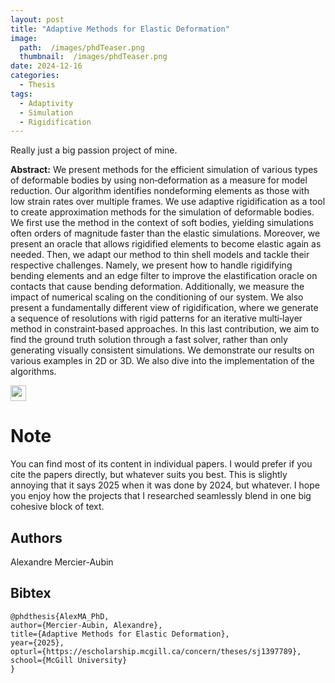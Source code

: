 ```yaml
---
layout: post
title: "Adaptive Methods for Elastic Deformation"
image: 
  path:  /images/phdTeaser.png
  thumbnail:  /images/phdTeaser.png
date: 2024-12-16
categories:
  - Thesis
tags:
  - Adaptivity
  - Simulation
  - Rigidification
---
```


Really just a big passion project of mine.

**Abstract:** We present methods for the efficient simulation of various types of deformable bodies by
using non‑deformation as a measure for model reduction. Our algorithm identifies nondeforming
elements as those with low strain rates over multiple frames. We use adaptive
rigidification as a tool to create approximation methods for the simulation of deformable
bodies. We first use the method in the context of soft bodies, yielding simulations often
orders of magnitude faster than the elastic simulations. Moreover, we present an oracle
that allows rigidified elements to become elastic again as needed. Then, we adapt our
method to thin shell models and tackle their respective challenges. Namely, we present
how to handle rigidifying bending elements and an edge filter to improve the elastification
oracle on contacts that cause bending deformation. Additionally, we measure the impact
of numerical scaling on the conditioning of our system. We also present a fundamentally
different view of rigidification, where we generate a sequence of resolutions with rigid
patterns for an iterative multi‑layer method in constraint‑based approaches. In this last
contribution, we aim to find the ground truth solution through a fast solver, rather than
only generating visually consistent simulations. We demonstrate our results on various
examples in 2D or 3D. We also dive into the implementation of the algorithms.

[<img src="/Work/icons/pdf.png" width="25"/>](/Work/papers/PhDThesis.pdf)

# Note
You can find most of its content in individual papers. 
I would prefer if you cite the papers directly, but whatever suits you best.
This is slightly annoying that it says 2025 when it was done by 2024, but whatever.
I hope you enjoy how the projects that I researched seamlessly blend in one big cohesive block of text.

## Authors
Alexandre Mercier-Aubin

## Bibtex
```
@phdthesis{AlexMA_PhD,
author={Mercier-Aubin, Alexandre},
title={Adaptive Methods for Elastic Deformation},
year={2025},
opturl={https://escholarship.mcgill.ca/concern/theses/sj1397789},
school={McGill University}
}
```